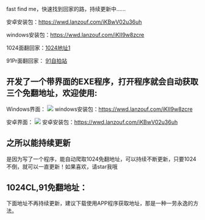 fast find me，快速找到回家的路，持续更新中......

安卓安装包：https://wwd.lanzouf.com/iKBwV02u36uh

windows安装包：https://wwd.lanzouf.com/iKII9w8zcre

1024面翻回家：<a href="https://cl.vkp2.icu/index.php">1024地址1</a> 

91Pr面翻回家： <a href="https://f1113.wonderfulday27.live/index.php">91自拍站</a>	

## 开发了一个带界面的EXE程序，打开程序就会自动获取三个免翻地址，欢迎使用:
Windows界面：
![](https://p1.pstatp.com/origin/pgc-image/5b1fce82a056446393be86d36b4b7ee9)
windows安装包：https://wwd.lanzouf.com/iKII9w8zcre

安卓界面：
![](https://1024shen.com/wp-content/uploads/2022/01/2022011714060442.jpg)
安卓安装包：https://wwd.lanzouf.com/iKBwV02u36uh

## 之所以能持续更新 ##
是因为写了一个程序，能自动爬取1024免翻地址，可以持续不断更新，只要1024不倒，就可以一直更新！如果喜欢，请star我哦

## 1024CL,91免翻地址： ##
下面地址不再持续更新，建议下载使用APP程序获取地址，那是一种一劳永逸的方法。

